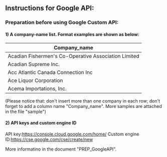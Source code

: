
## Instructions for Google API:


### Preparation before using Google Custom API:

#### 1) A company-name list. Format examples are shown as below:

| Company_name |
| ------------ |
| Acadian Fishermen's Co-Operative Association Limited |
| Acadian Supreme Inc. |
| Acc Atlantic Canada Connection Inc |
| Ace Liquor Corporation |
| Acema Importations, Inc. |
		
(Please notice that: don't insert more than one company in each row; don't forget to add a column name "Company_name". More samples are attached in the file "sample")		

#### 2) API keys and custom engine ID

API key:https://console.cloud.google.com/home/
Custom engine ID:https://cse.google.com/cse/create/new

More informatino in the document "PREP_GoogleAPI".

